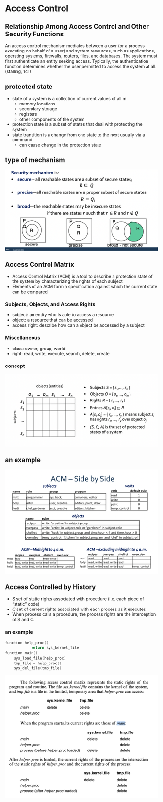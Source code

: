 # Access Control
## Relationship Among Access Control and Other Security Functions
An access control mechanism mediates between a user (or a process executing on behalf of a user) and system resources, such as applications, operating systems, firewalls, routers, files, and databases. The system must first authenticate an entity seeking access. Typically, the authentication function determines whether the user permitted to access the system at all. (stalling, 141)
## protected state
- state of a system is a collection of current values of all m
  - memory locations
  - secondary storage
  - registers
  - other components of the system
- protection state is a subset of states that deal with protecting the system
- state transition is a change from one state to the next usually via a command
  - can cause change in the protection state
## type of mechanism
![](../img/2022-10-04-21-01-05.png)


## Access Control Matrix
- Access Control Matrix (ACM) is a tool to describe a protection state of the system by characterizing the rights of each subject 
- Elements of an ACM form a specification against which the current  state can be compared

### Subjects, Objects, and Access Rights
- subject: an entity who is able to access a resource
- object: a resource that can be accessed
- access right: describe how can a object be accessed by a subject

### Miscellaneous 
- class: owner, group, world
- right: read, write, execute, search, delete, create

### concept
![](../img/2022-10-04-21-18-52.png)


## an example
![](../img/2022-10-04-22-05-03.png)

## Access Controlled by History
- S set of static rights associated with procedure (i.e. each piece of “static” code)
- C set of current rights associated with each process as it executes
-  When process calls a procedure, the process rights are the interception of S and C.

### an example 
```c
function help_proc()
            return sys_kernel_file
function main()
    sys_load_file(help_proc)
    tmp_file = help_proc()
    sys_del_file(tmp_file)
```
![](../img/2022-10-04-22-18-04.png)